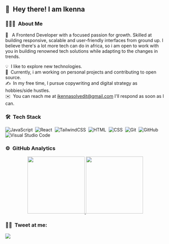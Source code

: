 ## 👋 &nbsp;Hey there! I am Ikenna

### 👨🏻‍💻 &nbsp;About Me

🔭 &nbsp; A Frontend Developer with a focused passion for growth. Skilled at building responsive, scalable and user-friendly interfaces from ground up. I believe there's a lot more tech can do in africa, so i am open to work with you in building renowned tech solutions while adapting to the changes in trends.


💡 &nbsp;I like to explore new technologies.\
🌱 &nbsp;Currently, i am working on personal projects and contributing to open source.\
✍️ &nbsp;In my free time, I pursue copywriting and digital strategy as hobbies/side hustles.\
✉️ &nbsp;You can reach me at ikennasolvedit@gmail.com I'll respond as soon as I can.

### 🛠 &nbsp;Tech Stack

![JavaScript](https://img.shields.io/badge/-JavaScript-05122A?style=flat&logo=javascript)&nbsp;
![React](https://img.shields.io/badge/-React-05122A?style=flat&logo=react)&nbsp;
![TailwindCSS](https://img.shields.io/badge/-Tailwindcss-05122A?style=flat&logo=TailwindCSS&logoColor=563D7C)&nbsp;
![HTML](https://img.shields.io/badge/-HTML-05122A?style=flat&logo=HTML5)&nbsp;
![CSS](https://img.shields.io/badge/-CSS-05122A?style=flat&logo=CSS3&logoColor=1572B6)&nbsp;
![Git](https://img.shields.io/badge/-Git-05122A?style=flat&logo=git)&nbsp;
![GitHub](https://img.shields.io/badge/-GitHub-05122A?style=flat&logo=github)&nbsp;
![Visual Studio Code](https://img.shields.io/badge/-Visual%20Studio%20Code-05122A?style=flat&logo=visual-studio-code&logoColor=007ACC)&nbsp;

### ⚙️ &nbsp;GitHub Analytics

<p align="center">
<a href="https://github.com/AVS1508">
  <img height="180em" src="https://github-readme-stats-eight-theta.vercel.app/api?username=dwhyq&show_icons=true&theme=algolia&include_all_commits=true&count_private=true"/>
  <img height="180em" src="https://github-readme-stats-eight-theta.vercel.app/api/top-langs/?username=dwhyq&layout=compact&langs_count=8&theme=algolia"/>
</a>
</p>

### 🤝🏻 &nbsp;Tweet at me:

<p align="left">
<a href="https://twitter.com/_lkenna_?t=0sr7ypqYsVFlohoWZs9BnQ&s=08_" target="_blank"><img src="https://img.shields.io/twitter/follow/lkenna?style=social"/></a>
</p>
